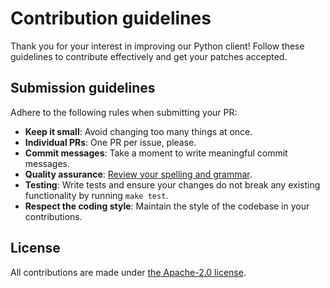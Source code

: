 # Contribution guidelines

Thank you for your interest in improving our Python client! Follow these guidelines to contribute effectively and get your patches accepted.

## Submission guidelines

Adhere to the following rules when submitting your PR:

- **Keep it small**: Avoid changing too many things at once.
- **Individual PRs**: One PR per issue, please.
- **Commit messages**: Take a moment to write meaningful commit messages.
- **Quality assurance**: [Review your spelling and grammar](https://languagetool.org/).
- **Testing**: Write tests and ensure your changes do not break any existing functionality by running `make test`.
- **Respect the coding style**: Maintain the style of the codebase in your contributions.

## License

All contributions are made under [the Apache-2.0 license](LICENSE.md).
